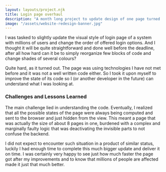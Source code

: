 ```yaml
---
layout: layouts/project.njk
title: Login page overhaul
description: "A month long project to update design of one page turned into complete overhaul to reduce the complexity and size by 8 times while maintaining full functionality."
image: "/assets/website-redesign-banner.jpg"
---
```


I was tasked to slightly update the visual style of login page of a system with millions of users and change the order of offered login options. And I thought it will be quite straightforward and done well before the deadline, after all how hard can it be to simply reorganize few blocks of code and change shades of several colours?

Quite hard, as it turned out. The page was using technologies I have not met before and it was not a well written code either. So I took it upon myself to improve the state of its code so I (or another developer in the future) can understand what I was looking at.

### Challenges and Lessons Learned
The main challenge lied in understanding the code. Eventually, I realized that all the possible states of the page were always being computed and sent to the browser and just hidden from the view. This meant a page that was actually the size of about 8 pages in one, burdened with a complex and marginally faulty logic that was deactivating the invisible parts to not confuse the backend.

I did not expect to encounter such situation in a product of similar status, luckily I had enough time to complete this much bigger update and deliver it on time. I was certainly very happy to see just how much faster the page got after my improvements and to know that millions of people are affected made it just that much better.

